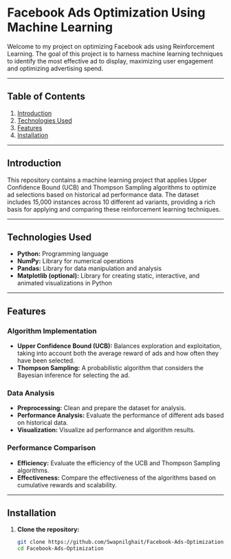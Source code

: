 # Facebook Ads Optimization Using Machine Learning

Welcome to my project on optimizing Facebook ads using Reinforcement Learning. The goal of this project is to harness machine learning techniques to identify the most effective ad to display, maximizing user engagement and optimizing advertising spend.

---

## Table of Contents

1. [Introduction](#introduction)
2. [Technologies Used](#technologies-used)
3. [Features](#features)
4. [Installation](#installation)

---

## Introduction

This repository contains a machine learning project that applies Upper Confidence Bound (UCB) and Thompson Sampling algorithms to optimize ad selections based on historical ad performance data. The dataset includes 15,000 instances across 10 different ad variants, providing a rich basis for applying and comparing these reinforcement learning techniques.

---

## Technologies Used

- **Python:** Programming language
- **NumPy:** Library for numerical operations
- **Pandas:** Library for data manipulation and analysis
- **Matplotlib (optional):** Library for creating static, interactive, and animated visualizations in Python

---

## Features

### Algorithm Implementation

- **Upper Confidence Bound (UCB):** Balances exploration and exploitation, taking into account both the average reward of ads and how often they have been selected.
- **Thompson Sampling:** A probabilistic algorithm that considers the Bayesian inference for selecting the ad.

### Data Analysis

- **Preprocessing:** Clean and prepare the dataset for analysis.
- **Performance Analysis:** Evaluate the performance of different ads based on historical data.
- **Visualization:** Visualize ad performance and algorithm results.

### Performance Comparison

- **Efficiency:** Evaluate the efficiency of the UCB and Thompson Sampling algorithms.
- **Effectiveness:** Compare the effectiveness of the algorithms based on cumulative rewards and scalability.

---

## Installation

1. **Clone the repository:**
   ```sh
   git clone https://github.com/Swapnilghait/Facebook-Ads-Optimization.git
   cd Facebook-Ads-Optimization
